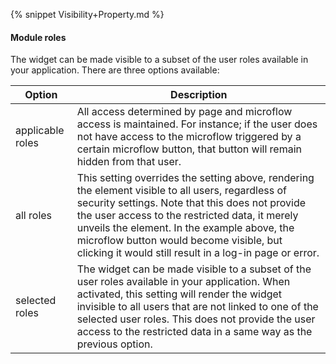 {% snippet Visibility+Property.md %}

#### Module roles

The widget can be made visible to a subset of the user roles available in your application. There are three options available:

| Option | Description |
| --- | --- |
| applicable roles | All access determined by page and microflow access is maintained. For instance; if the user does not have access to the microflow triggered by a certain microflow button, that button will remain hidden from that user. |
| all roles | This setting overrides the setting above, rendering the element visible to all users, regardless of security settings. Note that this does not provide the user access to the restricted data, it merely unveils the element. In the example above, the microflow button would become visible, but clicking it would still result in a log-in page or error.  |
| selected roles | The widget can be made visible to a subset of the user roles available in your application. When activated, this setting will render the widget invisible to all users that are not linked to one of the selected user roles. This does not provide the user access to the restricted data in a same way as the previous option. |
